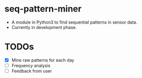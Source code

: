 # seq-pattern-miner
* A module in Python3 to find sequential patterns in sensor data.
* Currently in development phase.

# TODOs
- [x] Mine raw patterns for each day
- [ ] Frequency analysis
- [ ] Feedback from user
